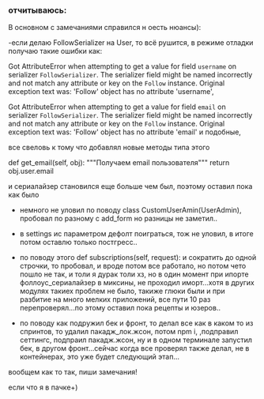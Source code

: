### отчитываюсь:

В основном с замечаниями справился н оесть нюансы):

-если делаю FollowSerializer на User, то всё рушится, в режиме отладки получаю такие ошибки как:

  Got AttributeError when attempting to get a value for field `username` on serializer `FollowSerializer`.
The serializer field might be named incorrectly and not match any attribute or key on the `Follow` instance.
Original exception text was: 'Follow' object has no attribute 'username',

Got AttributeError when attempting to get a value for field `email` on serializer `FollowSerializer`.
The serializer field might be named incorrectly and not match any attribute or key on the `Follow` instance.
Original exception text was: 'Follow' object has no attribute 'email' и подобные, 

все свеловь к тому что добавлял новые методы типа этого

def get_email(self, obj):
    """Получаем email пользователя"""
    return obj.user.email 

и сериалайзер становился еще больше чем был, поэтому оставил пока как было 


- немного не уловил по поводу class CustomUserAmin(UserAdmin),
пробовал по разному с add_form но разницы не заметил..

- в settings ис параметром дефолт поиграться, тож не уловил, в итоге потом оставлю только постгресс..

- по поводу этого def subscriptions(self, request): и сократить до одной строчки, то пробовал, и вроде потом все работало,
но потом чето пошло не так, и толи я дурак толи хз, но в один момент при ипорте фоллоус_сериалайзер в миксины, не проходил иморт...хотя в других модулях такиех проблем не было, такиже глюки были и при разбитие на много мелких приложений, все пути 10 раз перепроверял...по этому оставил пока рецепты и юзеров..

- по поводу как подружил бек и фронт, то делал все как в каком то из спринтов, то удалил пакадж_лок.жсон, потом npm i,
,подправил сеттингс, подпраил пакадж.жсон, ну и в одном терминале запустил бек, в другом фронт...сейчас когда все проверял также делал, не в контейнерах, это уже будет следующий этап...

вообщем как то так, пиши замечания!

если что я в пачке+)
